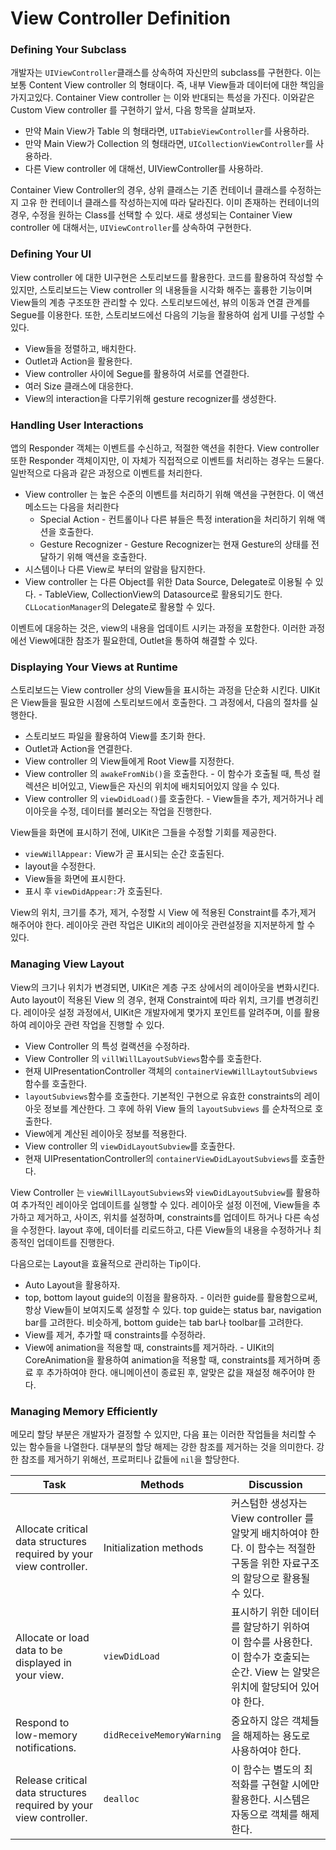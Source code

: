 # View Controller Definition



### Defining Your Subclass

개발자는 `UIViewController`클래스를 상속하여 자신만의 subclass를 구현한다. 이는 보통 Content View controller 의 형태이다. 즉, 내부 View들과 데이터에 대한 책임을 가지고있다. Container View controller 는 이와 반대되는 특성을 가진다. 이와같은 Custom View controller 를 구현하기 앞서, 다음 항목을 살펴보자.

- 만약 Main View가 Table 의 형태라면, `UITabieViewController`를 사용하라.
- 만약 Main View가 Collection 의 형태라면, `UICollectionViewController`를 사용하라.
- 다른 View controller 에 대해선, UIViewController를 사용하라.

Container View Controller의 경우, 상위 클래스는 기존 컨테이너 클래스를 수정하는지 고유 한 컨테이너 클래스를 작성하는지에 따라 달라진다. 이미 존재하는 컨테이너의 경우, 수정을 원하는 Class를 선택할 수 있다. 새로 생성되는 Container View controller 에 대해서는, `UIViewController`를 상속하여 구현한다.



### Defining Your UI

View controller 에 대한 UI구현은 스토리보드를 활용한다. 코드를 활용하여 작성할 수 있지만, 스토리보드는 View controller 의 내용들을 시각화 해주는 훌륭한 기능이며 View들의 계층 구조또한 관리할 수 있다. 스토리보드에선, 뷰의 이동과 연결 관계를 Segue를 이용한다. 또한, 스토리보드에선 다음의 기능을 활용하여 쉽게 UI를 구성할 수 있다.

- View들을 정렬하고, 배치한다.
- Outlet과 Action을 활용한다.
- View controller 사이에 Segue를 활용하여 서로를 연결한다.
- 여러 Size 클래스에 대응한다.
- View의 interaction을 다루기위해 gesture recognizer를 생성한다.



### Handling User Interactions

앱의 Responder 객체는 이벤트를 수신하고, 적절한 액션을 취한다. View controller 또한 Responder 객체이지만, 이 자체가 직접적으로 이벤트를 처리하는 경우는 드물다. 일반적으로 다음과 같은 과정으로 이벤트를 처리한다.

- View controller 는 높은 수준의 이벤트를 처리하기 위해 액션을 구현한다. 이 액션 메소드는 다음을 처리한다 
  - Special Action - 컨트롤이나 다른 뷰들은 특정 interation을 처리하기 위해 액션을 호출한다.
  - Gesture Recognizer - Gesture Recognizer는 현재 Gesture의 상태를 전달하기 위해 액션을 호출한다.
- 시스템이나 다른 View로 부터의 알람을 탐지한다. 
- View controller 는 다른 Object를 위한 Data Source, Delegate로 이용될 수 있다. - TableView, CollectionView의 Datasource로 활용되기도 한다. `CLLocationManager`의 Delegate로 활용할 수 있다. 

이벤트에 대응하는 것은, view의 내용을 업데이트 시키는 과정을 포함한다. 이러한 과정에선 View에대한 참조가 필요한데, Outlet을 통하여 해결할 수 있다. 



### Displaying Your Views at Runtime

스토리보드는 View controller 상의 View들을 표시하는 과정을 단순화 시킨다. UIKit은 View들을 필요한 시점에  스토리보드에서 호출한다. 그 과정에서, 다음의 절차를 실행한다.

- 스토리보드 파일을 활용하여 View를 초기화 한다.
- Outlet과 Action을 연결한다.
- View controller 의 View들에게 Root View를 지정한다.
- View controller 의 `awakeFromNib()`을 호출한다. - 이 함수가 호출될 때, 특성 컬렉션은 비어있고, View들은 자신의 위치에 배치되어있지 않을 수 있다.
- View controller 의 `viewDidLoad()`를 호출한다. - View들을 추가, 제거하거나 레이아웃을 수정, 데이터를 불러오는 작업을 진행한다.



View들을 화면에 표시하기 전에, UIKit은 그들을 수정할 기회를 제공한다. 

- `viewWillAppear:` View가 곧 표시되는 순간 호출된다.
- layout을 수정한다.
- View들을 화면에 표시한다.
- 표시 후 `viewDidAppear:`가 호출된다.



View의 위치, 크기를 추가, 제거, 수정할 시 View 에 적용된 Constraint를 추가,제거 해주어야 한다. 레이아웃 관련 작업은 UIKit의 레이아웃 관련설정을 지저분하게 할 수 있다. 



### Managing View Layout

View의 크기나 위치가 변경되면, UIKit은 계층 구조 상에서의 레이아웃을 변화시킨다. Auto layout이 적용된 View 의 경우, 현재 Constraint에 따라 위치, 크기를 변경히킨다.  레이아웃 설정 과정에서, UIKit은 개발자에게 몇가지 포인트를 알려주며, 이를 활용하여 레이아웃 관련 작업을 진행할 수 있다. 

- View Controller 의 특성 컬랙션을 수정하라. 
- View Controller 의 `villWillLayoutSubViews`함수를 호출한다.
- 현재 UIPresentationController 객체의 `containerViewWillLaytoutSubviews`함수를 호출한다.
- `layoutSubviews`함수를 호출한다. 기본적인 구현으로 유효한 constraints의 레이아웃 정보를 계산한다. 그 후에 하위 View 들의 `layoutSubviews` 를 순차적으로 호출한다.
- View에게 계산된 레이아웃 정보를 적용한다.
- View controller 의 `viewDidLayoutSubview`를 호출한다.
- 현재 UIPresentationController의 `containerViewDidLayoutSubviews`를 호출한다.

View Controller 는 `viewWillLayoutSubviews`와 `viewDidLayoutSubview`를 활용하여 추가적인 레이아웃 업데이트를 실행할 수 있다. 레이아웃 설정 이전에, View들을 추가하고 제거하고, 사이즈, 위치를 설정하며, constraints를 업데이트 하거나 다른 속성을 수정한다. layout 후에, 데이터를 리로드하고, 다른 View들의 내용을 수정하거나 최종적인 업데이트를 진행한다.

다음으로는 Layout을 효율적으로 관리하는 Tip이다.

- Auto Layout을 활용하자. 
- top, bottom layout guide의 이점을 활용하자. - 이러한 guide를 활용함으로써, 항상 View들이 보여지도록 설정할 수 있다.  top guide는 status bar, navigation bar를 고려한다. 비슷하게, bottom guide는 tab bar나 toolbar를 고려한다.
- View를 제거, 추가할 때 constraints를 수정하라. 
- View에 animation을 적용할 때, constraints를 제거하라. - UIKit의 CoreAnimation을 활용하여 animation을 적용할 때, constraints를 제거하며 종료 후 추가하여야 한다. 애니메이션이 종료된 후, 알맞은 값을 재설정 해주어야 한다.



### Managing Memory Efficiently

메모리 할당 부분은 개발자가 결정할 수 있지만, 다음 표는 이러한 작업들을 처리할 수 있는 함수들을 나열한다. 대부분의 할당 해제는 강한 참조를 제거하는 것을 의미한다. 강한 참조를 제거하기 위해선, 프로퍼티나 값들에 `nil`을 할당한다.

| Task                                     | Methods                   | Discussion                               |
| ---------------------------------------- | ------------------------- | ---------------------------------------- |
| Allocate critical data structures required by your view controller. | Initialization methods    | 커스텀한 생성자는 View controller 를 알맞게 배치하여야 한다. 이 함수는 적절한 구동을 위한 자료구조의 할당으로 활용될 수 있다. |
| Allocate or load data to be displayed in your view. | `viewDidLoad`             | 표시하기 위한 데이터를 할당하기 위하여 이 함수를 사용한다. 이 함수가 호출되는 순간. View 는 알맞은 위치에 할당되어 있어야 한다. |
| Respond to low-memory notifications.     | `didReceiveMemoryWarning` | 중요하지 않은 객체들을 해제하는 용도로 사용하여야 한다.          |
| Release critical data structures required by your view controller. | `dealloc`                 | 이 함수는 별도의 최적화를 구현할 시에만 활용한다. 시스템은 자동으로 객체를 해제한다. |























